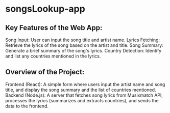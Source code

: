 # songsLookup-app

## Key Features of the Web App:

Song Input: User can input the song title and artist name.
Lyrics Fetching: Retrieve the lyrics of the song based on the artist and title.
Song Summary: Generate a brief summary of the song's lyrics.
Country Detection: Identify and list any countries mentioned in the lyrics.

## Overview of the Project:

Frontend (React): A simple form where users input the artist name and song title, and display the song summary and the list of countries mentioned.
Backend (Node.js): A server that fetches song lyrics from Musixmatch API, processes the lyrics (summarizes and extracts countries), and sends the data to the frontend.
